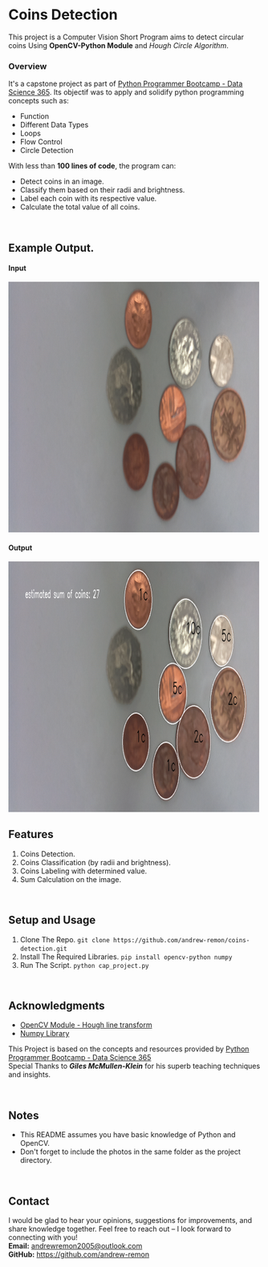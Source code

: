 # Coins Detection
This project is a Computer Vision Short Program aims to detect circular coins Using **OpenCV-Python Module** and *Hough Circle Algorithm*.

### Overview
It's a capstone project as part of [Python Programmer Bootcamp - Data Science 365](https://learn.365datascience.com/courses/python-programmer-bootcamp). Its objectif was to apply and solidify python programming concepts such as:
- Function
- Different Data Types
- Loops
- Flow Control
- Circle Detection

With less than **100 lines of code**, the program can:
- Detect coins in an image.
- Classify them based on their radii and brightness.
- Label each coin with its respective value.
- Calculate the total value of all coins.

<br>

## Example Output.

#### Input
<img src="Images/1-Original.png" alt="Original Image" width="500" height="500">

#### Output
<img src="Images/4-Final-output-with-coins-sum.png" alt="Final Image" width="500" height="500">


<br>

## Features
1. Coins Detection.
2. Coins Classification (by radii and brightness).
3. Coins Labeling with determined value.
4. Sum Calculation on the image.

<br>

## Setup and Usage
1. Clone The Repo.
`git clone https://github.com/andrew-remon/coins-detection.git`
3. Install The Required Libraries.
`pip install opencv-python numpy`
4. Run The Script.
`python cap_project.py`

<br>

## Acknowledgments
- [OpenCV Module - Hough line transform](https://docs.opencv.org/4.x/d6/d10/tutorial_py_houghlines.html)
- [Numpy Library](https://numpy.org)

This Project is based on the concepts and resources provided by [Python Programmer Bootcamp - Data Science 365](https://learn.365datascience.com/courses/python-programmer-bootcamp)
<br>
Special Thanks to **_Giles McMullen-Klein_** for his superb teaching techniques and insights.

<br>

## Notes
- This README assumes you have basic knowledge of Python and OpenCV.
- Don't forget to include the photos in the same folder as the project directory.

<br>

## Contact
I would be glad to hear your opinions, suggestions for improvements, and share knowledge together. Feel free to reach out – I look forward to connecting with you!
<br>
**Email:** andrewremon2005@outlook.com
<br>
**GitHub:** https://github.com/andrew-remon
